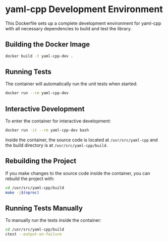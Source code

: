 # yaml-cpp Development Environment

This Dockerfile sets up a complete development environment for yaml-cpp with all necessary dependencies to build and test the library.

## Building the Docker Image

```bash
docker build -t yaml-cpp-dev .
```

## Running Tests

The container will automatically run the unit tests when started:

```bash
docker run --rm yaml-cpp-dev
```

## Interactive Development

To enter the container for interactive development:

```bash
docker run -it --rm yaml-cpp-dev bash
```

Inside the container, the source code is located at `/usr/src/yaml-cpp` and the build directory is at `/usr/src/yaml-cpp/build`.

## Rebuilding the Project

If you make changes to the source code inside the container, you can rebuild the project with:

```bash
cd /usr/src/yaml-cpp/build
make -j$(nproc)
```

## Running Tests Manually

To manually run the tests inside the container:

```bash
cd /usr/src/yaml-cpp/build
ctest --output-on-failure
```